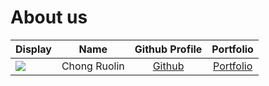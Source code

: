 # About us

Display |     Name     | Github Profile | Portfolio 
--------|:------------:|:--------------:|:---------:
![](https://via.placeholder.com/100.png?text=Photo) | Chong Ruolin | [Github](https://github.com/CRL006) | [Portfolio](CRL006)
